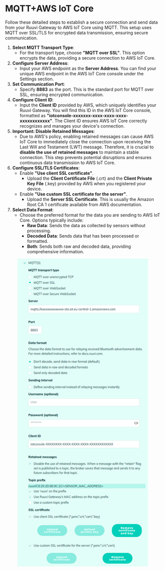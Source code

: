 # MQTT+AWS IoT Core

Follow these detailed steps to establish a secure connection and send data from your Ruuvi Gateway to AWS IoT Core using MQTT. This setup uses MQTT over SSL/TLS for encrypted data transmission, ensuring secure communication.

1. **Select MQTT Transport Type**:
   * For the transport type, choose **"MQTT over SSL"**. This option encrypts the data, providing a secure connection to AWS IoT Core.
2. **Configure Server Address**:
   * Input your AWS endpoint as the **Server Address**. You can find your unique AWS endpoint in the AWS IoT Core console under the Settings section.
3. **Set Communication Port**:
   * Specify **8883** as the port. This is the standard port for MQTT over SSL, ensuring encrypted communication.
4. **Configure Client ID**:
   * Input the **Client ID** provided by AWS, which uniquely identifies your Ruuvi Gateway. You will find this ID in the AWS IoT Core console, formatted as **"iotconsole-xxxxxxx-xxxx-xxxx-xxxx-xxxxxxxxxxxx"**. The Client ID ensures AWS IoT Core correctly recognizes and manages your device's connection.
5. **Important: Disable Retained Messages**:
   * Due to AWS's policy, enabling retained messages can cause AWS IoT Core to immediately close the connection upon receiving the Last Will and Testament (LWT) message. Therefore, it is crucial to **disable the use of retained messages** to maintain a stable connection. This step prevents potential disruptions and ensures continuous data transmission to AWS IoT Core.
6. **Configure SSL/TLS Certificates**:
   * Enable **"Use client SSL certificate"**.
     * Upload the **Client Certificate File** (.crt) and the **Client Private Key File** (.key) provided by AWS when you registered your device.
   * Enable **"Use custom SSL certificate for the server"**.
     * Upload the **Server SSL Certificate**. This is usually the Amazon Root CA 1 certificate available from AWS documentation.
7. **Select Data Format**:
   * Choose the preferred format for the data you are sending to AWS IoT Core. Options typically include:
     * **Raw Data**: Sends the data as collected by sensors without processing.
     * **Decoded Data**: Sends data that has been processed or formatted.
     * **Both**: Sends both raw and decoded data, providing comprehensive information.

<figure><img src="../../.gitbook/assets/Screenshot from 2024-02-09 13-42-50.png" alt=""><figcaption></figcaption></figure>
